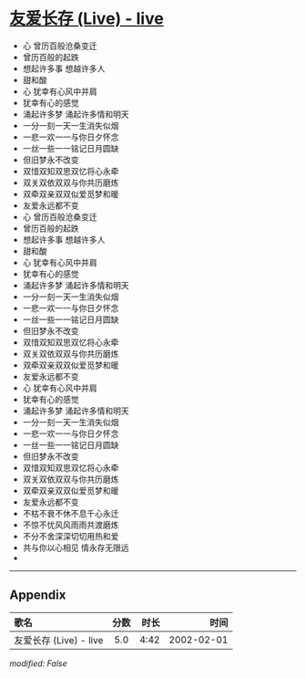 # [友爱长存 (Live) - live](https://music.163.com/song?id=67127)

* 心 曾历百般沧桑变迁
* 曾历百般的起跌
* 想起许多事 想越许多人
* 甜和酸
* 心 犹幸有心风中并肩
* 犹幸有心的感觉
* 涌起许多梦 涌起许多情和明天
* 一分一刻一天一生消失似烟
* 一悲一欢一一与你日夕怀念
* 一丝一些一一铭记日月圆缺
* 但旧梦永不改变
* 双惜双知双思双忆将心永牵
* 双关双依双双与你共历磨炼
* 双牵双亲双双似爱觅梦和暖
* 友爱永远都不变
* 心 曾历百般沧桑变迁
* 曾历百般的起跌
* 想起许多事 想越许多人
* 甜和酸
* 心 犹幸有心风中并肩
* 犹幸有心的感觉
* 涌起许多梦 涌起许多情和明天
* 一分一刻一天一生消失似烟
* 一悲一欢一一与你日夕怀念
* 一丝一些一一铭记日月圆缺
* 但旧梦永不改变
* 双惜双知双思双忆将心永牵
* 双关双依双双与你共历磨炼
* 双牵双亲双双似爱觅梦和暖
* 友爱永远都不变
* 心 犹幸有心风中并肩
* 犹幸有心的感觉
* 涌起许多梦 涌起许多情和明天
* 一分一刻一天一生消失似烟
* 一悲一欢一一与你日夕怀念
* 一丝一些一一铭记日月圆缺
* 但旧梦永不改变
* 双惜双知双思双忆将心永牵
* 双关双依双双与你共历磨炼
* 双牵双亲双双似爱觅梦和暖
* 友爱永远都不变
* 不枯不衰不休不息千心永迁
* 不惊不忧风风雨雨共渡磨炼
* 不分不舍深深切切用热和爱
* 共与你以心相见 情永存无限远
* 


---

## Appendix

|歌名|分数|时长|时间|
|:---|:---:|---:|---:|
|友爱长存 (Live) - live|5.0|4:42|2002-02-01

*modified: False*